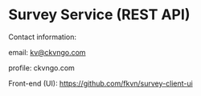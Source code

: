 # Survey Service (REST API)

Contact information: 

email: kv@ckvngo.com

profile: ckvngo.com

Front-end (UI): https://github.com/fkvn/survey-client-ui

